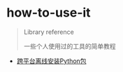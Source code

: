 # how-to-use-it
> Library reference
>
> 一些个人使用过的工具的简单教程

* [跨平台离线安装Python包](https://github.com/Etuloser/how-to-use-it/blob/master/%E8%B7%A8%E5%B9%B3%E5%8F%B0%E7%A6%BB%E7%BA%BF%E5%AE%89%E8%A3%85Python%E5%8C%85/README.md)


